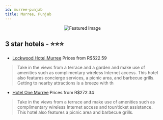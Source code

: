 ```yaml
---
id: murree-punjab
title: Murree, Punjab
---
```


<center><img src="https://i.travelapi.com/hotels/11000000/10630000/10626500/10626486/f4225557_z.jpg" alt="Featured Image" /></center>


##  3 star hotels - ⭐️⭐️⭐️

-    [Lockwood Hotel Murree](https://us.hurb.com/hotels/murree/lockwood-hotel-murree-JNP-JP858054?cmp=18055) Prices from R$522.59
   > Take in the views from a terrace and a garden and make use of amenities such as complimentary wireless Internet access. This hotel also features concierge services, a picnic area, and barbecue grills. Getting to nearby attractions is a breeze with th
-    [Hotel One Murree](https://us.hurb.com/hotels/murree/hotel-one-murree-JNP-JP423335?cmp=18055) Prices from R$272.34
   > Take in the views from a terrace and make use of amenities such as complimentary wireless Internet access and tour/ticket assistance. This hotel also features a picnic area and barbecue grills.

